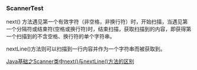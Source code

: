 ### ScannerTest
next() 方法遇见第一个有效字符（非空格，非换行符）时，开始扫描，当遇见第一个分隔符或结束符(空格或换行符)时，结束扫描，获取扫描到的内容，即获得第一个扫描到的不含空格、换行符的单个字符串。  

nextLine()方法则可以扫描到一行内容并作为一个字符串而被获取到。  

[Java基础之Scanner类中next()与nextLine()方法的区别](https://www.cnblogs.com/ihaveastory/p/5931278.html)  

